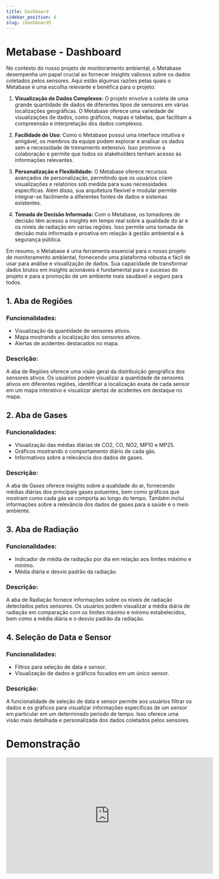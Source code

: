 ```yaml
---
title: Dashboard
sidebar_position: 6
slug: /dashboard5
---
```


# Metabase - Dashboard 

No contexto do nosso projeto de monitoramento ambiental, o Metabase desempenha um papel crucial ao fornecer insights valiosos sobre os dados coletados pelos sensores. Aqui estão algumas razões pelas quais o Metabase é uma escolha relevante e benéfica para o projeto:

1. **Visualização de Dados Complexos:**
   O projeto envolve a coleta de uma grande quantidade de dados de diferentes tipos de sensores em várias localizações geográficas. O Metabase oferece uma variedade de visualizações de dados, como gráficos, mapas e tabelas, que facilitam a compreensão e interpretação dos dados complexos.

2. **Facilidade de Uso:**
   Como o Metabase possui uma interface intuitiva e amigável, os membros da equipe podem explorar e analisar os dados sem a necessidade de treinamento extensivo. Isso promove a colaboração e permite que todos os stakeholders tenham acesso às informações relevantes.

3. **Personalização e Flexibilidade:**
   O Metabase oferece recursos avançados de personalização, permitindo que os usuários criem visualizações e relatórios sob medida para suas necessidades específicas. Além disso, sua arquitetura flexível e modular permite integrar-se facilmente a diferentes fontes de dados e sistemas existentes.

4. **Tomada de Decisão Informada:**
   Com o Metabase, os tomadores de decisão têm acesso a insights em tempo real sobre a qualidade do ar e os níveis de radiação em várias regiões. Isso permite uma tomada de decisão mais informada e proativa em relação à gestão ambiental e à segurança pública.

Em resumo, o Metabase é uma ferramenta essencial para o nosso projeto de monitoramento ambiental, fornecendo uma plataforma robusta e fácil de usar para análise e visualização de dados. Sua capacidade de transformar dados brutos em insights acionáveis é fundamental para o sucesso do projeto e para a promoção de um ambiente mais saudável e seguro para todos.

## 1. Aba de Regiões

### Funcionalidades:
- Visualização da quantidade de sensores ativos.
- Mapa mostrando a localização dos sensores ativos.
- Alertas de acidentes destacados no mapa.

### Descrição:
A aba de Regiões oferece uma visão geral da distribuição geográfica dos sensores ativos. Os usuários podem visualizar a quantidade de sensores ativos em diferentes regiões, identificar a localização exata de cada sensor em um mapa interativo e visualizar alertas de acidentes em destaque no mapa.

## 2. Aba de Gases

### Funcionalidades:
- Visualização das médias diárias de CO2, CO, NO2, MP10 e MP25.
- Gráficos mostrando o comportamento diário de cada gás.
- Informativos sobre a relevância dos dados de gases.

### Descrição:
A aba de Gases oferece insights sobre a qualidade do ar, fornecendo médias diárias dos principais gases poluentes, bem como gráficos que mostram como cada gás se comporta ao longo do tempo. Também inclui informações sobre a relevância dos dados de gases para a saúde e o meio ambiente.

## 3. Aba de Radiação

### Funcionalidades:
- Indicador de média de radiação por dia em relação aos limites máximo e mínimo.
- Média diária e desvio padrão da radiação.

### Descrição:
A aba de Radiação fornece informações sobre os níveis de radiação detectados pelos sensores. Os usuários podem visualizar a média diária de radiação em comparação com os limites máximo e mínimo estabelecidos, bem como a média diária e o desvio padrão da radiação.

## 4. Seleção de Data e Sensor

### Funcionalidades:
- Filtros para seleção de data e sensor.
- Visualização de dados e gráficos focados em um único sensor.

### Descrição:
A funcionalidade de seleção de data e sensor permite aos usuários filtrar os dados e os gráficos para visualizar informações específicas de um sensor em particular em um determinado período de tempo. Isso oferece uma visão mais detalhada e personalizada dos dados coletados pelos sensores.

# Demonstração

<iframe width="560" height="315" src="https://www.youtube.com/embed/cyHa-lZx32A?si=YikPFSWC57zXIrrz" title="YouTube video player" frameborder="0" allow="accelerometer; autoplay; clipboard-write; encrypted-media; gyroscope; picture-in-picture; web-share" referrerpolicy="strict-origin-when-cross-origin" allowfullscreen></iframe>